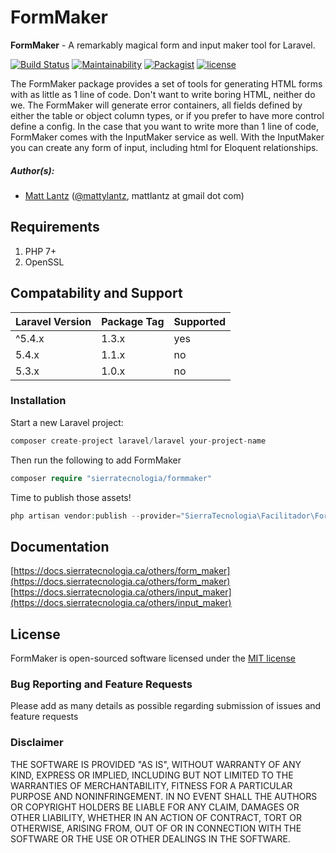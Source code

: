 # FormMaker

**FormMaker** - A remarkably magical form and input maker tool for Laravel.

[![Build Status](https://travis-ci.org/SierraTecnologiaInc/FormMaker.svg?branch=master)](https://travis-ci.org/SierraTecnologiaInc/FormMaker)
[![Maintainability](https://api.codeclimate.com/v1/badges/8c00a046fec32d8b8ac7/maintainability)](https://codeclimate.com/github/SierraTecnologiaInc/FormMaker/maintainability)
[![Packagist](https://img.shields.io/packagist/dt/sierratecnologia/formmaker.svg)](https://packagist.org/packages/sierratecnologia/formmaker)
[![license](https://img.shields.io/github/license/mashape/apistatus.svg)](https://packagist.org/packages/sierratecnologia/formmaker)

The FormMaker package provides a set of tools for generating HTML forms with as little as 1 line of code. Don't want to write boring HTML, neither do we. The FormMaker will generate error containers, all fields defined by either the table or object column types, or if you prefer to have more control define a config. In the case that you want to write more than 1 line of code, FormMaker comes with the InputMaker service as well. With the InputMaker you can create any form of input, including html for Eloquent relationships.

##### Author(s):
* [Matt Lantz](https://github.com/mlantz) ([@mattylantz](http://twitter.com/mattylantz), mattlantz at gmail dot com)

## Requirements

1. PHP 7+
2. OpenSSL

## Compatability and Support

| Laravel Version | Package Tag | Supported |
|-----------------|-------------|-----------|
| ^5.4.x | 1.3.x | yes |
| 5.4.x | 1.1.x | no |
| 5.3.x | 1.0.x | no |

### Installation

Start a new Laravel project:
```php
composer create-project laravel/laravel your-project-name
```

Then run the following to add FormMaker
```php
composer require "sierratecnologia/formmaker"
```

Time to publish those assets!
```php
php artisan vendor:publish --provider="SierraTecnologia\Facilitador\FormMaker\FormMakerProvider"
```

## Documentation

[https://docs.sierratecnologia.ca/others/form_maker](https://docs.sierratecnologia.ca/others/form_maker)<br>
[https://docs.sierratecnologia.ca/others/input_maker](https://docs.sierratecnologia.ca/others/input_maker)

## License
FormMaker is open-sourced software licensed under the [MIT license](http://opensource.org/licenses/MIT)

### Bug Reporting and Feature Requests
Please add as many details as possible regarding submission of issues and feature requests

### Disclaimer
THE SOFTWARE IS PROVIDED "AS IS", WITHOUT WARRANTY OF ANY KIND, EXPRESS OR IMPLIED, INCLUDING BUT NOT LIMITED TO THE WARRANTIES OF MERCHANTABILITY, FITNESS FOR A PARTICULAR PURPOSE AND NONINFRINGEMENT. IN NO EVENT SHALL THE AUTHORS OR COPYRIGHT HOLDERS BE LIABLE FOR ANY CLAIM, DAMAGES OR OTHER LIABILITY, WHETHER IN AN ACTION OF CONTRACT, TORT OR OTHERWISE, ARISING FROM, OUT OF OR IN CONNECTION WITH THE SOFTWARE OR THE USE OR OTHER DEALINGS IN THE SOFTWARE.
